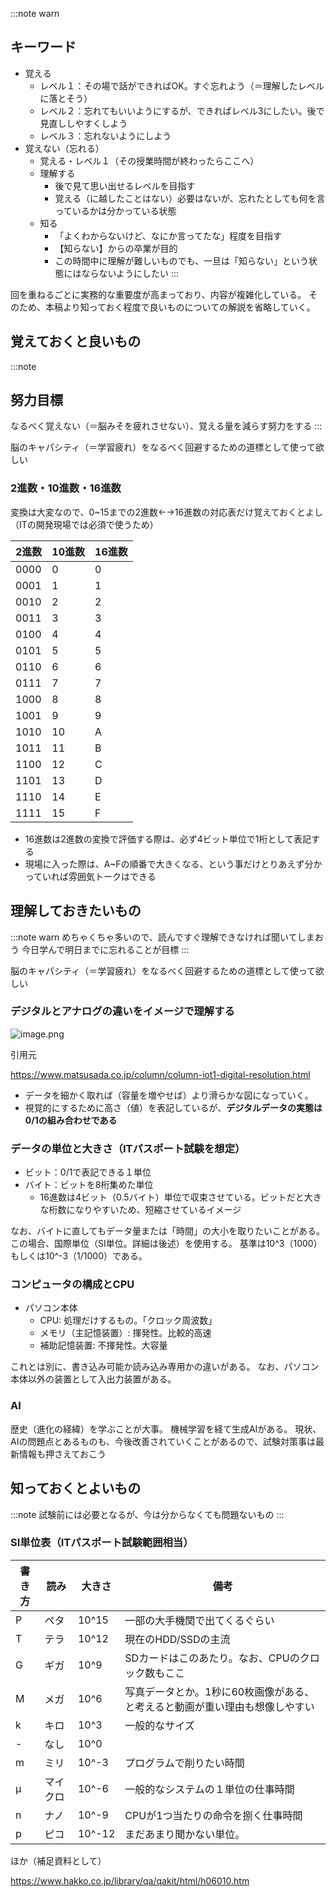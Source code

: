 :::note warn
## キーワード
- 覚える
  - レベル１：その場で話ができればOK。すぐ忘れよう（＝理解したレベルに落とそう）
  - レベル２：忘れてもいいようにするが、できればレベル3にしたい。後で見直ししやすくしよう
  - レベル３：忘れないようにしよう
- 覚えない（忘れる）
  - 覚える・レベル１（その授業時間が終わったらここへ）
  - 理解する
    - 後で見て思い出せるレベルを目指す
    - 覚える（に越したことはない）必要はないが、忘れたとしても何を言っているかは分かっている状態
  - 知る
    - 「よくわからないけど、なにか言ってたな」程度を目指す
    - 【知らない】からの卒業が目的
    - この時間中に理解が難しいものでも、一旦は「知らない」という状態にはならないようにしたい
:::

回を重ねるごとに実務的な重要度が高まっており、内容が複雑化している。
そのため、本稿より知っておく程度で良いものについての解説を省略していく。

## 覚えておくと良いもの
:::note
## 努力目標
なるべく覚えない（＝脳みそを疲れさせない）、覚える量を減らす努力をする
:::

脳のキャパシティ（＝学習疲れ）をなるべく回避するための道標として使って欲しい

### 2進数・10進数・16進数
変換は大変なので、0~15までの2進数←→16進数の対応表だけ覚えておくとよし
（ITの開発現場では必須で使うため）

| 2進数 | 10進数 | 16進数 |
| ---- | ------- | ----- |
| 0000 | 0 | 0 |
| 0001 | 1 | 1 |
| 0010 | 2 | 2 |
| 0011 | 3 | 3 |
| 0100 | 4 | 4 |
| 0101 | 5 | 5 |
| 0110 | 6 | 6 |
| 0111 | 7 | 7 |
| 1000 | 8 | 8 |
| 1001 | 9 | 9 |
| 1010 | 10 | A |
| 1011 | 11 | B |
| 1100 | 12 | C |
| 1101 | 13 | D |
| 1110 | 14 | E |
| 1111 | 15 | F |

- 16進数は2進数の変換で評価する際は、必ず4ビット単位で1桁として表記する
- 現場に入った際は、A~Fの順番で大きくなる、という事だけとりあえず分かっていれば雰囲気トークはできる

## 理解しておきたいもの
:::note warn
めちゃくちゃ多いので、読んですぐ理解できなければ聞いてしまおう
今日学んで明日までに忘れることが目標
:::

脳のキャパシティ（＝学習疲れ）をなるべく回避するための道標として使って欲しい

### デジタルとアナログの違いをイメージで理解する
![image.png](https://qiita-image-store.s3.ap-northeast-1.amazonaws.com/0/122800/54bb6ff1-faf4-1255-aa48-33d27e3fd6d5.png)

引用元

https://www.matsusada.co.jp/column/column-iot1-digital-resolution.html

- データを細かく取れば（容量を増やせば）より滑らかな図になっていく。
- 視覚的にするために高さ（値）を表記しているが、**デジタルデータの実態は0/1の組み合わせである**

### データの単位と大きさ（ITパスポート試験を想定）
- ビット：0/1で表記できる１単位
- バイト：ビットを8桁集めた単位
  - 16進数は4ビット（0.5バイト）単位で収束させている。ビットだと大きな桁数になりやすいため、短縮させているイメージ

なお、バイトに直してもデータ量または「時間」の大小を取りたいことがある。
この場合、国際単位（SI単位。詳細は後述）を使用する。
基準は10^3（1000）もしくは10^-3（1/1000）である。

### コンピュータの構成とCPU
- パソコン本体
  - CPU: 処理だけするもの。「クロック周波数」
  - メモリ（主記憶装置）: 揮発性。比較的高速
  - 補助記憶装置: 不揮発性。大容量

これとは別に、書き込み可能か読み込み専用かの違いがある。
なお、パソコン本体以外の装置として入出力装置がある。

### AI
歴史（進化の経緯）を学ぶことが大事。
機械学習を経て生成AIがある。
現状、AIの問題点とあるものも、今後改善されていくことがあるので、試験対策事は最新情報も押さえておこう

## 知っておくとよいもの
:::note
試験前には必要となるが、今は分からなくても問題ないもの
:::

### SI単位表（ITパスポート試験範囲相当）
| 書き方 | 読み | 大きさ | 備考 |
| --- | --- | --- | --- |
| P | ペタ | 10^15 | 一部の大手機関で出てくるぐらい |
| T | テラ | 10^12 | 現在のHDD/SSDの主流 |
| G | ギガ | 10^9 | SDカードはこのあたり。なお、CPUのクロック数もここ |
| M | メガ | 10^6 | 写真データとか。1秒に60枚画像がある、と考えると動画が重い理由も想像しやすい |
| k | キロ | 10^3 | 一般的なサイズ |
| - | なし | 10^0 |
| m | ミリ | 10^-3 | プログラムで削りたい時間 |
| μ | マイクロ | 10^-6 | 一般的なシステムの１単位の仕事時間 |
| n | ナノ | 10^-9 | CPUが1つ当たりの命令を捌く仕事時間 |
| p | ピコ | 10^-12 | まだあまり聞かない単位。 |

ほか（補足資料として）

https://www.hakko.co.jp/library/qa/qakit/html/h06010.htm

### 
